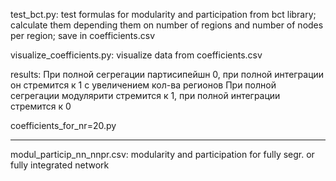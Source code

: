 test_bct.py: test formulas for modularity and participation from bct library; calculate them depending them on number of regions and number of nodes per region; save in coefficients.csv

visualize_coefficients.py: visualize data from coefficients.csv

results:
При полной сегрегации партисипейшн 0, при полной интеграции он стремится к 1 с увеличением кол-ва регионов
При полной сегрегации модулярити стремится к 1, при полной интеграции стремится к 0

coefficients_for_nr=20.py

-------
modul_particip_nn_nnpr.csv: modularity and participation for fully segr. or fully integrated network